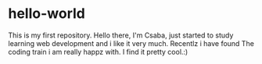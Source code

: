 # hello-world
This is my first repository.
Hello there, I'm Csaba, just started to study learning web development and i like it very much.
Recentlz i have found The coding train i am really happz with. I find it pretty cool.:)
